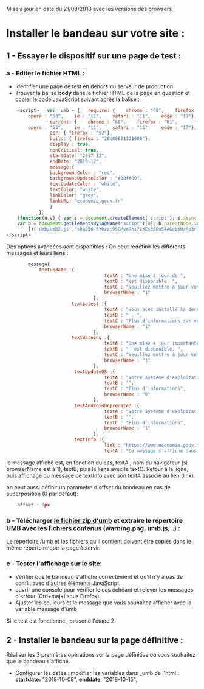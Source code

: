 Mise à jour en date du 21/08/2018 avec les versions des browsers
# Installer le bandeau sur votre site : 

## 1 - Essayer le dispositif sur une page de test : 

###   a - Editer le fichier HTML :

-	Identifier une page de test en dehors du serveur de production.
-	Trouver la balise **body** dans le fichier HTML de la page en question et copier le code JavaScript suivant après la balise :   
```javaScript 
	<script>   var _umb = {   require: {    chrome : "68",    firefox : "61",
		opera : "53",    ie : "11",    safari : "11",    edge : "17"},
				current: {    chrome : "68",    firefox : "61",
		opera : "53",    ie : "11",    safari : "11",    edge : "17"},
				esr: { firefox : "52"},
				build: { firefox : "20180621121600"},
				display : true,   
				nonCritical: true,   
				startDate: "2017-12",   
				endDate: "2019-12",   
				message:{     
				backgroundColor : "red",
				backgroundUpdateColor : "#00ff80",
				textUpdateColor : "white",
				textColor: "white",
				linkColor: "grey",
				linkURL: "economie.gouv.fr"
				}  
			};
	(function(u,v) { var s = document.createElement('script'); s.async = true; s.src = u;s.integrity = v;
	var b = document.getElementsByTagName('script')[0]; b.parentNode.insertBefore(s, b);
		})('umb/umb2.js',"sha256-5Y0zzt9SCMyo7hi7zXEs3ZOnS4AGeiXH/Kp3r1r83JI=");
</script> 
```      
Des options avancées sont disponibles :
On peut redéfinir les différents messages et leurs liens :
```javaScript
		message{
			textUpdate :{
                                    textA : "Une mise à jour de ",
                                    textB : "est disponible. ",
                                    textC : "Veuillez mettre à jour votre navigateur",
                                    browserName : "1"
                                },
                        textLatest :{
                                    textA : "Vous avez installé la dernière version disponible de ",
                                    textB : " . ",
                                    textC : "Plus d'informations sur votre navigateur",
                                    browserName : "1"   
                                },
                        textWarning :{
                                    textA : "Une mise à jour importante de sécurité de ",
                                    textB : "  est disponible. ",
                                    textC : "Veuillez mettre à jour votre navigateur",
                                    browserName : "1"
                                },
                         textUpdateOS :{
                                    textA : "Votre système d'exploitation ne dispose plus de mise à jour de sécurité, vos informations sont en dangers. ",
                                    textB : "",
                                    textC : "Plus d'informations",
                                    browserName : "0"                                  
                                },
                         textAndroidDeprecated :{
                                    textA : "Votre système d'exploitation Android ne dispose plus de mise à jour de sécurité. ",
                                    textB : "",
                                    textC : "Plus d'informations",
                                    browserName : "1"
                                },
                         textInfo :{
                                    link : "https://www.economie.gouv.fr/hfds/cybersecurite-et-politique-ministerielle-ssi",
                                    textA : "Ce message s'affiche dans le cadre de l'opération du Mois européen de la cybersécurité dont notre site est partenaire"
```      
le message affiché est, en fonction du cas, textA , nom du navigateur (si browserName est à 1), textB, puis le liens avec le textC.
Retour à la ligne, puis affichage du message de textInfo avec son textA associé au lien (link).

on peut aussi définir un paramètre d'offset du bandeau en cas de superposition  (0 par défaut):
```javaScript
	offset : 0px
```  
### b - Télécharger [le fichier zip d'umb](release/umb.zip) et extraire le répertoire UMB avec les fichiers contenus (warning.png, umb.js,..) :

Le répertoire /umb et les fichiers qu'il contient doivent être copiés dans le même répertoire que la page à servir.

### c - Tester l'affichage sur le site:

-	Vérifier que le bandeau s'affiche correctement et qu'il n'y a pas de conflit avec d'autres éléments JavaScript.
-	ouvrir une console pour vérifier le cas échéant et relever les messages d'erreur (Ctrl+maj+i sous Firefox).
-	Ajuster les couleurs et le message que vous souhaitez afficher avec la variable message d'umb

Si le test est fonctionnel, passer à l'étape 2.

## 2 - Installer le bandeau sur la page définitive :
Réaliser les 3 premières opérations sur la page définitive ou vous souhaitez que le bandeau s'affiche.
-	Configurer les dates : modifier les variables dans _umb de l'html :
	**startdate:** "2018-10-08",
	**enddate**: "2018-10-15",
